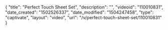 {
    "title": "Perfect Touch Sheet Set",
    "description": "",
    "videoid": "110010831",
    "date_created": "1502526337",
    "date_modified": "1504247458",
    "type": "captivate",
    "layout": "video",
    "url": "\/v\/perfect-touch-sheet-set\/110010831"
}